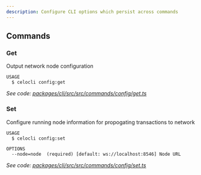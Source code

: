 ```yaml
---
description: Configure CLI options which persist across commands
---
```


## Commands

### Get

Output network node configuration

```
USAGE
  $ celocli config:get
```

_See code: [packages/cli/src/src/commands/config/get.ts](https://github.com/celo-org/celo-monorepo/tree/master/packages/cli/src/src/commands/config/get.ts)_

### Set

Configure running node information for propogating transactions to network

```
USAGE
  $ celocli config:set

OPTIONS
  --node=node  (required) [default: ws://localhost:8546] Node URL
```

_See code: [packages/cli/src/src/commands/config/set.ts](https://github.com/celo-org/celo-monorepo/tree/master/packages/cli/src/src/commands/config/set.ts)_
